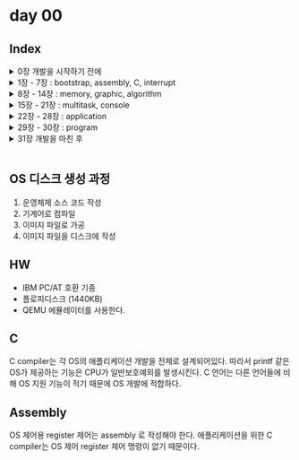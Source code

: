 # day 00

## Index

<details>
<summary>0장 개발을 시작하기 전에</summary>

</details>
<details>
  <summary>1장 - 7장 : bootstrap, assembly, C, interrupt</summary>

- PC 구조부터 어셈블리 입문까지
- 어셈블리 학습과 Makefile 입문
- 32비트 모드 돌입과 C언어 도입
- C언어 화면와 표시의 연습
- 구조체와 문자 표시와 GDT/IDT 초기화
- 분할 컴파일과 인터럽트 처리
- FIFO와 마우스 제어
</details>
<details>
  <summary>8장 - 14장 : memory, graphic, algorithm</summary>

- 마우스 제어와 32비트 모드 전환
- 메모리 관리
- 겹치기 처리
- 마침내 윈도우
- 타이머 1
- 타이머 2
- 고해상도와 키 입력

</details>
<details>
  <summary>15장 - 21장 : multitask, console</summary>
  
  - 멀티태스크 1
  - 멀티태스크 2
  - 콘솔
  - dir 커맨드
  - 애플리케이션
  - API
  - OS 지키기

</details>
<details>
  <summary>22장 - 28장 : application</summary>

- C언어로 애플리케이션을 만들자
- 그래픽의 여러가지
- 윈도우 조작하기
- 콘솔 늘리기
- 윈도우 이동의 고속화
- LDT와 라이브러리
- 파일과 일본어 표시

</details>
<details>
  <summary>29장 - 30장 : program</summary>

- 압축과 간단한 애플리케이션
- 고도의 애플리케이션

</details>
<details>
<summary>31장 개발을 마친 후</summary>

</details>
<br>

## OS 디스크 생성 과정

1. 운영체제 소스 코드 작성
1. 기계어로 컴파일
1. 이미지 파일로 가공
1. 이미지 파일을 디스크에 작성

## HW

- IBM PC/AT 호환 기종
- 플로피디스크 (1440KB)
- QEMU 에뮬레이터를 사용한다.

## C

C compiler는 각 OS의 애플리케이션 개발을 전제로 설계되어있다.
따라서 printf 같은 OS가 제공하는 기능은 CPU가 일반보호예외를 발생시킨다.
C 언어는 다른 언어들에 비해 OS 지원 기능이 적기 때문에 OS 개발에 적합하다.

## Assembly

OS 제어용 register 제어는 assembly 로 작성해야 한다.
애플리케이션을 위한 C compiler는 OS 제어 register 제어 명령이 없기 때문이다.
